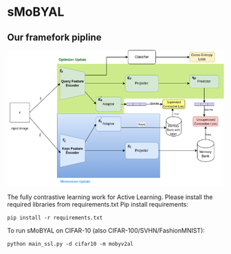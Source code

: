 # sMoBYAL
## Our framefork pipline
![sMoBY](sMoBY.png)

The fully contrastive learning work for Active Learning.
Please install the required libraries from requirements.txt
Pip install requirements:
```
pip install -r requirements.txt
```
To run sMoBYAL on CIFAR-10 (also CIFAR-100/SVHN/FashionMNIST): 
```
python main_ssl.py -d cifar10 -m mobyv2al
```
